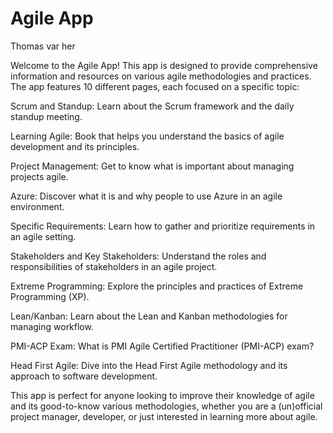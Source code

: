 # Agile App

Thomas var her

Welcome to the Agile App! 
This app is designed to provide comprehensive information and resources on various agile methodologies and practices. 
The app features 10 different pages, each focused on a specific topic:

Scrum and Standup: Learn about the Scrum framework and the daily standup meeting.

Learning Agile: Book that helps you understand the basics of agile development and its principles.

Project Management: Get to know what is important about managing projects agile.

Azure: Discover what it is and why people to use Azure in an agile environment.

Specific Requirements: Learn how to gather and prioritize requirements in an agile setting.

Stakeholders and Key Stakeholders: Understand the roles and responsibilities of stakeholders in an agile project.

Extreme Programming: Explore the principles and practices of Extreme Programming (XP).

Lean/Kanban: Learn about the Lean and Kanban methodologies for managing workflow.

PMI-ACP Exam: What is PMI Agile Certified Practitioner (PMI-ACP) exam?

Head First Agile: Dive into the Head First Agile methodology and its approach to software development.

This app is perfect for anyone looking to improve their knowledge of agile and its good-to-know various methodologies, whether you are a (un)official project manager, developer, or just interested in learning more about agile.
